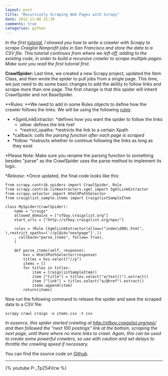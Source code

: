 ```yaml
---
layout: post
title: "Recursively Scraping Web Pages with Scrapy"
date: 2012-11-08 15:39
comments: true
categories: python
---
```


*In the first [tutorial](http://mherman.org/blog/2012/11/05/scraping-web-pages-with-scrapy/), I showed you how to write a crawler with Scrapy to scrape Craiglist Nonprofit jobs in San Francisco and store the data to a CSV file. This tutorial continues from where we left off, adding to the existing code, in order to build a recursive crawler to scrape multiple pages. Make sure you read the first tutorial first.*

**CrawlSpider:** Last time, we created a new Scrapy project, updated the Item Class, and then wrote the spider to pull jobs from a single page. This time, we just need to do some basic changes to add the ability to follow links and scrape more than one page. The first change is that this spider will inherit CrawlSpider and not BaseSpider.

**Rules: **We need to add in some Rules objects to define how the crawler follows the links. We will be using the following [rules](https://scrapy.readthedocs.org/en/latest/topics/spiders.html?highlight=crawlspider#crawling-rules):

- *SgmlLinkExtractor: *defines how you want the spider to follow the links 
	- *allow:* defines the link href
	- *restrict_xpaths: *restricts the link to a certain Xpath
- *callback: *calls the parsing function after each page is scraped*
- *follow: *instructs whether to continue following the links as long as they exist

*Please Note: Make sure you rename the parsing function to something besides "parse" as the CrawlSpider uses the parse method to implement its logic.

**Release:* *Once updated, the final code looks like this:
	
	from scrapy.contrib.spiders import CrawlSpider, Rule
	from scrapy.contrib.linkextractors.sgml import SgmlLinkExtractor
	from scrapy.selector import HtmlXPathSelector
	from craigslist_sample.items import CraigslistSampleItem
	
	class MySpider(CrawlSpider):
	    name = "craigs"
	    allowed_domains = ["sfbay.craigslist.org"]
	    start_urls = ["http://sfbay.craigslist.org/npo/"]   
	
	    rules = (Rule (SgmlLinkExtractor(allow=("index\d00\.html", ),restrict_xpaths=('//p[@id="nextpage"]',))
		, callback="parse_items", follow= True),
		)
	
	    def parse_items(self, response):
	        hxs = HtmlXPathSelector(response)
	        titles = hxs.select("//p")
	        items = []
	        for titles in titles:
	            item = CraigslistSampleItem()
	            item ["title"] = titles.select("a/text()").extract()
	            item ["link"] = titles.select("a/@href").extract()
	            items.append(item)
	        return(items)

Now run the following command to release the spider and save the scraped data to a CSV file:

    scrapy crawl craigs -o items.csv -t csv

*In essence, this spider started crawling at http://sfbay.craigslist.org/npo/ and then followed the "next 100 postings" link at the bottom, scraping the next page, until there where no more links to crawl. Again, this can be used to create some powerful crawlers, so use with caution and set delays to throttle the crawling speed if necessary.*

You can find the source code on [Github](https://github.com/mjhea0/Scrapy-Samples).

***

{% youtube P-_TpZ54Vcw %}
